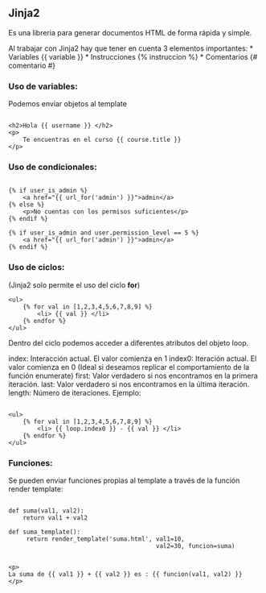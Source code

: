 ## Jinja2

Es una libreria para generar documentos HTML de forma rápida y simple.

Al trabajar con Jinja2 hay que tener en cuenta 3 elementos importantes:
    * Variables {{ variable }}
    * Instrucciones {% instruccion %}
    * Comentarios {# comentario #}

### Uso de variables:

Podemos enviar objetos al template

~~~

<h2>Hola {{ username }} </h2>
<p>
    Te encuentras en el curso {{ course.title }}
</p>

~~~

### Uso de condicionales:

~~~

{% if user_is_admin %}
    <a href="{{ url_for('admin') }}">admin</a>
{% else %}
    <p>No cuentas con los permisos suficientes</p>
{% endif %}

{% if user_is_admin and user.permission_level == 5 %}
    <a href="{{ url_for('admin') }}">admin</a>
{% endif %}

~~~

### Uso de ciclos:
(Jinja2 solo permite el uso del ciclo **for**)

~~~
<ul>
    {% for val in [1,2,3,4,5,6,7,8,9] %}
        <li> {{ val }} </li>
    {% endfor %}
</ul>
~~~

Dentro del ciclo podemos acceder a diferentes atributos del objeto loop.

index: Interacción actual. El valor comienza en 1
index0: Iteración actual. El valor comienza en 0 (Ideal si deseamos replicar el comportamiento de la función enumerate)
first: Valor verdadero si nos encontramos en la primera iteración.
last: Valor verdadero si nos encontramos en la última iteración.
length: Número de iteraciones.
Ejemplo:

~~~

<ul>
    {% for val in [1,2,3,4,5,6,7,8,9] %}
        <li> {{ loop.index0 }} - {{ val }} </li>
    {% endfor %}
</ul>

~~~

### Funciones:

Se pueden enviar funciones propias al template a través de la función render template:

~~~

def suma(val1, val2):
    return val1 + val2

def suma_template():
     return render_template('suma.html', val1=10, 
                                         val2=30, funcion=suma)


<p>
La suma de {{ val1 }} + {{ val2 }} es : {{ funcion(val1, val2) }}
</p>
~~~